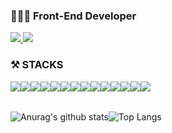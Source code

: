 ### 👩🏻‍💻 Front-End Developer
<div>
  <a href="https://velog.io/@kyj277/posts">
        <img src="https://img.shields.io/badge/velog-20C997?style=for-the-badge&logo=velog&logoColor=white"/>
    </a>
  
  <a href="mailto:kyujin277@gmail.com">
        <img src="https://img.shields.io/badge/gmail-EA4335?style=for-the-badge&logo=gmail&logoColor=white"/>
    </a>
</div>

### ⚒️ STACKS
<div style="display: flex; flex-wrap: wrap;">
  <img src="https://img.shields.io/badge/react-61DAFB?style=for-the-badge&logo=react&logoColor=black">
  <img src="https://img.shields.io/badge/Redux-764ABC?style=for-the-badge&logo=Redux&logoColor=white">
  <br>
  <img src="https://img.shields.io/badge/Javascript-F7DF1E?style=for-the-badge&logo=JavaScript&logoColor=black">
  <img src="https://img.shields.io/badge/HTML5-E34F26?style=for-the-badge&logo=HTML5&logoColor=white">
  <img src="https://img.shields.io/badge/CSS3-1572B6?style=for-the-badge&logo=CSS3&logoColor=white">
  <br>
  <img src="https://img.shields.io/badge/node.js-339933?style=for-the-badge&logo=Node.js&logoColor=white">
  <img src="https://img.shields.io/badge/mongoDB-47A248?style=for-the-badge&logo=MongoDB&logoColor=white">
  <img src="https://img.shields.io/badge/amazons3-569A31?style=for-the-badge&logo=amazons3&logoColor=white">
  <br>
  <img src="https://img.shields.io/badge/python-3776AB?style=for-the-badge&logo=python&logoColor=white">
  <img src="https://img.shields.io/badge/django-092E20?style=for-the-badge&logo=django&logoColor=white">
  <br>
  <img src="https://img.shields.io/badge/github-181717?style=for-the-badge&logo=github&logoColor=white">
  <img src="https://img.shields.io/badge/figma-F24E1E?style=for-the-badge&logo=figma&logoColor=white">
  <img src="https://img.shields.io/badge/notion-000000?style=for-the-badge&logo=notion&logoColor=white">
  <img src="https://img.shields.io/badge/slack-4A154B?style=for-the-badge&logo=slack&logoColor=white">
</div>

<br>
<div style="display: flex;">
  
![Anurag's github stats](https://github-readme-stats.vercel.app/api?username=kyj5599&show_icons=true&theme=tokyonight)

![Top Langs](https://github-readme-stats.vercel.app/api/top-langs/?username=kyj5599&layout=compact&theme=tokyonight)

</div>
